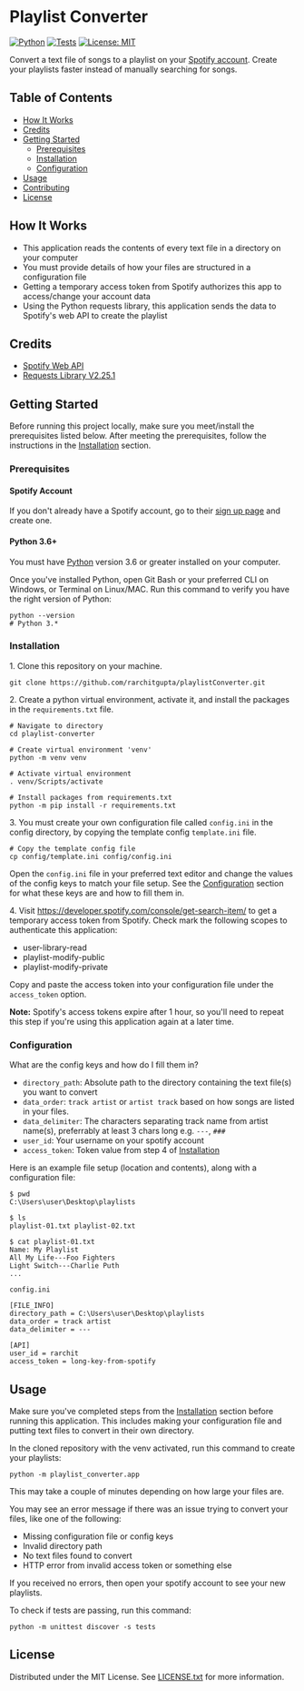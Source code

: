 # Playlist Converter

[![Python](https://img.shields.io/badge/python-3.6%2B-blue?style=flat-square)](https://www.python.org/)
[![Tests](https://img.shields.io/badge/tests-passing-brightgreen?style=flat-square)](./tests)
[![License: MIT](https://img.shields.io/github/license/pa-aggarwal/playlist-converter?color=orange&style=flat-square)](https://opensource.org/licenses/MIT)

Convert a text file of songs to a playlist on your <a href="https://open.spotify.com/">Spotify account</a>. Create your playlists faster instead of manually searching for songs.

## Table of Contents

* [How It Works](#how-it-works)
* [Credits](#credits)
* [Getting Started](#getting-started)
    * [Prerequisites](#prerequisites)
    * [Installation](#installation)
    * [Configuration](#configuration)
* [Usage](#usage)
* [Contributing](#contributing)
* [License](#license)

## How It Works

* This application reads the contents of every text file in a directory on your computer
* You must provide details of how your files are structured in a configuration file
* Getting a temporary access token from Spotify authorizes this app to access/change your account data
* Using the Python requests library, this application sends the data to Spotify's web API to create the playlist

## Credits

* <a href="https://developer.spotify.com/documentation/web-api/">Spotify Web API</a>
* <a href="https://docs.python-requests.org/en/master/">Requests Library V2.25.1</a>

## Getting Started

Before running this project locally, make sure you meet/install the prerequisites listed below. After meeting the prerequisites, follow the instructions in the [Installation](#installation) section.

### Prerequisites

#### Spotify Account

If you don't already have a Spotify account, go to their <a href="https://www.spotify.com/us/signup/">sign up page</a> and create one.

#### Python 3.6+

You must have <a href="https://www.python.org/downloads/">Python</a> version 3.6 or greater installed on your computer.

Once you've installed Python, open Git Bash or your preferred CLI on Windows, or Terminal on Linux/MAC. Run this command to verify you have the right version of Python:
```
python --version
# Python 3.*
```

### Installation

1\. Clone this repository on your machine.
```
git clone https://github.com/rarchitgupta/playlistConverter.git
```

2\. Create a python virtual environment, activate it, and install the packages in the `requirements.txt` file.
```
# Navigate to directory
cd playlist-converter

# Create virtual environment 'venv'
python -m venv venv

# Activate virtual environment
. venv/Scripts/activate

# Install packages from requirements.txt
python -m pip install -r requirements.txt
```

3\. You must create your own configuration file called `config.ini` in the config directory, by copying the template config `template.ini` file.
```
# Copy the template config file
cp config/template.ini config/config.ini
```
Open the `config.ini` file in your preferred text editor and change the values of the config keys to match your file setup. See the [Configuration](#configuration) section for what these keys are and how to fill them in.

4\. Visit https://developer.spotify.com/console/get-search-item/ to get a temporary access token from Spotify. Check mark the following scopes to authenticate this application:
* user-library-read
* playlist-modify-public
* playlist-modify-private

Copy and paste the access token into your configuration file under the `access_token` option.

**Note:** Spotify's access tokens expire after 1 hour, so you'll need to repeat this step if you're using this application again at a later time.

### Configuration

What are the config keys and how do I fill them in?
* `directory_path`: Absolute path to the directory containing the text file(s) you want to convert
* `data_order`: `track artist` or `artist track` based on how songs are listed in your files.
* `data_delimiter`: The characters separating track name from artist name(s), preferrably at least 3 chars long e.g. `---`, `###`
* `user_id`: Your username on your spotify account
* `access_token`: Token value from step 4 of [Installation](#installation)

Here is an example file setup (location and contents), along with a configuration file:

```
$ pwd
C:\Users\user\Desktop\playlists

$ ls
playlist-01.txt playlist-02.txt

$ cat playlist-01.txt
Name: My Playlist
All My Life---Foo Fighters
Light Switch---Charlie Puth
...
```

`config.ini`
```
[FILE_INFO]
directory_path = C:\Users\user\Desktop\playlists
data_order = track artist
data_delimiter = ---

[API]
user_id = rarchit
access_token = long-key-from-spotify
```

## Usage

Make sure you've completed steps from the [Installation](#installation) section before running this application. This includes making your configuration file and putting text files to convert in their own directory.

In the cloned repository with the venv activated, run this command to create your playlists:
```
python -m playlist_converter.app
```
This may take a couple of minutes depending on how large your files are.

You may see an error message if there was an issue trying to convert your files, like one of the following:
* Missing configuration file or config keys
* Invalid directory path
* No text files found to convert
* HTTP error from invalid access token or something else

If you received no errors, then open your spotify account to see your new playlists.

To check if tests are passing, run this command:
```
python -m unittest discover -s tests
```

## License

Distributed under the MIT License. See [LICENSE.txt](https://github.com/rarchitgupta/playlistConverter/blob/master/LICENSE.txt) for more information.

